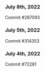 ### July 8th, 2022

Commit #287093

### July 5th, 2022

Commit #314353


### July 4th, 2022

Commit #72281
